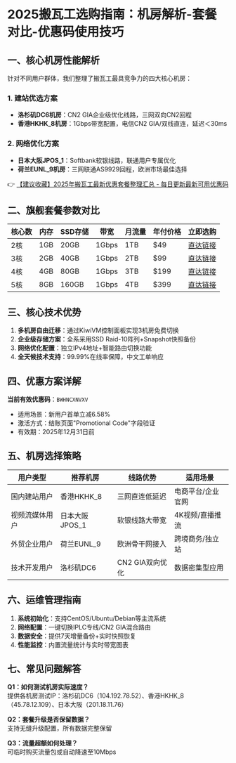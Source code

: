# 2025搬瓦工选购指南：机房解析-套餐对比-优惠码使用技巧

## 一、核心机房性能解析
针对不同用户群体，我们整理了搬瓦工最具竞争力的四大核心机房：

### 1. 建站优选方案
- **洛杉矶DC6机房**：CN2 GIA企业级优化线路，三网双向CN2回程
- **香港HKHK_8机房**：1Gbps带宽配置，电信CN2 GIA/双线直连，延迟＜30ms

### 2. 网络优化方案
- **日本大阪JPOS_1**：Softbank软银线路，联通用户专属优化
- **荷兰EUNL_9机房**：三网联通AS9929回程，欧洲市场最佳选择

👉 [【建议收藏】2025年搬瓦工最新优惠套餐整理汇总 - 每日更新最新可用优惠码](https://bit.ly/banwagon)

## 二、旗舰套餐参数对比
| 核心数 | 内存  | SSD存储 | 带宽  | 月流量 | 年付价格 | 立即选购         |
|--------|-------|---------|-------|--------|----------|------------------|
| 2核    | 1GB   | 20GB    | 1Gbps | 1TB    | $49      | [直达链接](https://bit.ly/banwagon) |
| 3核    | 2GB   | 40GB    | 1Gbps | 2TB    | $99      | [直达链接](https://bit.ly/banwagon) |
| 4核    | 4GB   | 80GB    | 1Gbps | 3TB    | $199     | [直达链接](https://bit.ly/banwagon) |
| 5核    | 8GB   | 160GB   | 1Gbps | 4TB    | $399     | [直达链接](https://bit.ly/banwagon) |

## 三、核心技术优势
1. **多机房自由迁移**：通过KiwiVM控制面板实现3机房免费切换
2. **企业级存储方案**：全系采用SSD Raid-10阵列+Snapshot快照备份
3. **网络优化配置**：独立IPv4地址+智能路由切换功能
4. **全天候技术支持**：99.99%在线率保障，中文工单响应

## 四、优惠方案详解
**当前有效优惠码**：`BWHNCXNVXV`  
- 适用场景：新用户首单立减6.58%
- 激活方式：结账页面"Promotional Code"字段验证
- 有效期：2025年12月31日前

## 五、机房选择策略
| 用户类型       | 推荐机房         | 线路优势                     | 适用场景             |
|----------------|------------------|------------------------------|----------------------|
| 国内建站用户   | 香港HKHK_8       | 三网直连低延迟               | 电商平台/企业官网    |
| 视频流媒体用户 | 日本大阪JPOS_1   | 软银线路大带宽               | 4K视频/直播推流      |
| 外贸企业用户   | 荷兰EUNL_9       | 欧洲骨干网接入               | 跨境商务/独立站     |
| 技术开发用户   | 洛杉矶DC6        | CN2 GIA双向优化              | 数据密集型应用       |

## 六、运维管理指南
1. **系统初始化**：支持CentOS/Ubuntu/Debian等主流系统
2. **网络配置**：一键切换IPLC专线/CN2 GIA混合路由
3. **数据安全**：提供7天增量备份+实时快照恢复
4. **性能监控**：内置流量统计与实时带宽图表

## 七、常见问题解答
**Q1：如何测试机房实际速度？**  
提供各机房测试IP：洛杉矶DC6（104.192.78.52）、香港HKHK_8（45.78.12.109）、日本大阪（201.18.11.76）

**Q2：套餐升级是否保留数据？**  
支持无缝升级配置，所有数据完整保留

**Q3：流量超额如何处理？**  
可临时购买流量包或自动降速至10Mbps